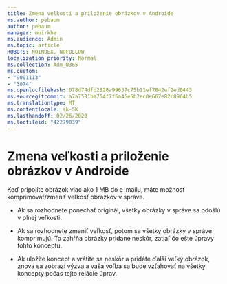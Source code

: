 ```yaml
---
title: Zmena veľkosti a priloženie obrázkov v Androide
ms.author: pebaum
author: pebaum
manager: mnirkhe
ms.audience: Admin
ms.topic: article
ROBOTS: NOINDEX, NOFOLLOW
localization_priority: Normal
ms.collection: Adm_O365
ms.custom:
- "9001113"
- "3074"
ms.openlocfilehash: 078d74dfd2828a99637c75b11ef7842ef2ed0443
ms.sourcegitcommit: a7a7581ba754f7f5a46e5b2ec0e667e82c8964b5
ms.translationtype: MT
ms.contentlocale: sk-SK
ms.lasthandoff: 02/26/2020
ms.locfileid: "42279039"
---
```

# <a name="resize-and-attach-images-on-android"></a>Zmena veľkosti a priloženie obrázkov v Androide

Keď pripojíte obrázok viac ako 1 MB do e-mailu, máte možnosť komprimovať/zmeniť veľkosť obrázkov v správe.
 
- Ak sa rozhodnete ponechať originál, všetky obrázky v správe sa odošlú v plnej veľkosti.
 
- Ak sa rozhodnete zmeniť veľkosť, potom sa všetky obrázky v správe komprimujú.  To zahŕňa obrázky pridané neskôr, zatiaľ čo ešte úpravy tohto konceptu.
 
- Ak uložíte koncept a vrátite sa neskôr a pridáte ďalší veľký obrázok, znova sa zobrazí výzva a vaša voľba sa bude vzťahovať na všetky koncepty počas tejto relácie úprav.
 
